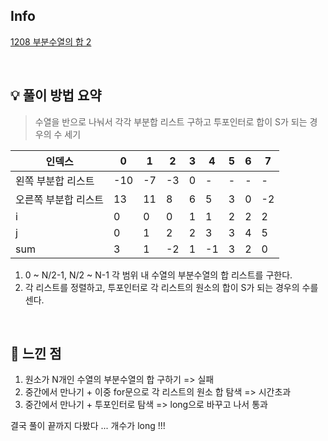 ## Info

[1208 부분수열의 합 2](https://www.acmicpc.net/problem/1208)

<br>

## 💡 풀이 방법 요약

> 수열을 반으로 나눠서 각각 부분합 리스트 구하고 투포인터로 합이 S가 되는 경우의 수 세기

| 인덱스         | 0   | 1   | 2   | 3   | 4   | 5   | 6   | 7   |
|-------------|-----|-----|-----|-----|-----|-----|-----|-----|
| 왼쪽 부분합 리스트  | -10 | -7  | -3  | 0   | -   | -   | -   | -   |
| 오른쪽 부분합 리스트 | 13  | 11  | 8   | 6   | 5   | 3   | 0   | -2  |
| i           | 0   | 0   | 0   | 1   | 1   | 2   | 2   | 2   |
| j           | 0   | 1   | 2   | 2   | 3   | 3   | 4   | 5   |
| sum         | 3   | 1   | -2  | 1   | -1  | 3   | 2   | 0   |

1. 0 ~ N/2-1, N/2 ~ N-1 각 범위 내 수열의 부분수열의 합 리스트를 구한다.
2. 각 리스트를 정렬하고, 투포인터로 각 리스트의 원소의 합이 S가 되는 경우의 수를 센다.

<br>

## 🙂 느낀 점
1. 원소가 N개인 수열의 부분수열의 합 구하기 => 실패
2. 중간에서 만나기 + 이중 for문으로 각 리스트의 원소 합 탐색 => 시간초과
3. 중간에서 만나기 + 투포인터로 탐색 => long으로 바꾸고 나서 통과

결국 풀이 끝까지 다봤다 ... 개수가 long !!!